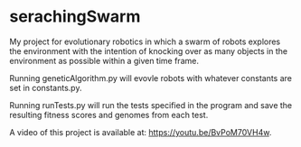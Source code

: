 # serachingSwarm
My project for evolutionary robotics in which a swarm of robots explores the environment with the intention of knocking over as many objects in the environment as possible within a given time frame.

Running geneticAlgorithm.py will evovle robots with whatever constants are set in constants.py.

Running runTests.py will run the tests specified in the program and save the resulting fitness scores and genomes from each test.

A video of this project is available at: https://youtu.be/BvPoM70VH4w.
